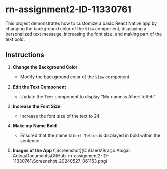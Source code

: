 # rn-assignment2-ID-11330761
This project demonstrates how to customize a basic React Native app by changing the background color of the `View` component, displaying a personalized text message, increasing the font size, and making part of the text bold.

## Instructions

1. **Change the Background Color**
   - Modify the background color of the `View` component.

2. **Edit the Text Component**
   - Update the `Text` component to display "My name is AlbertTetteh".


3. **Increase the Font Size**
   - Increase the font size of the text to 24.

4. **Make my Name Bold**
   - Ensured that the name `Albert Tetteh` is displayed in bold within the sentence.
5. **Images of the App**
![Screenshot](C:\Users\Brago Abigail Adjoa\Documents\GitHub\-rn-assignment2-ID-11330761\Screenshot_20240527-061153.png)




   

